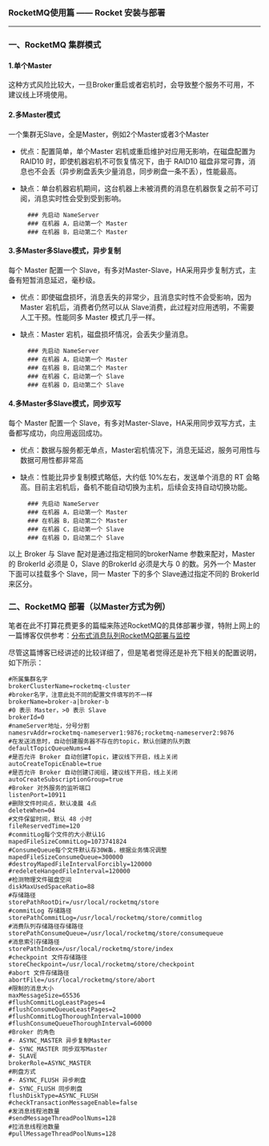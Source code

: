 ### RocketMQ使用篇 —— Rocket 安装与部署 ###
***


### 一、RocketMQ 集群模式 ###

#### 1.单个Master ####

这种方式风险比较大，一旦Broker重启或者宕机时，会导致整个服务不可用，不建议线上环境使用。


#### 2.多Master模式 ####

一个集群无Slave，全是Master，例如2个Master或者3个Master



- 优点：配置简单，单个Master 宕机或重启维护对应用无影响，在磁盘配置为RAID10 时，即使机器宕机不可恢复情况下，由于 RAID10
磁盘非常可靠，消息也不会丢（异步刷盘丢失少量消息，同步刷盘一条不丢），性能最高。



- 缺点：单台机器宕机期间，这台机器上未被消费的消息在机器恢复之前不可订阅，消息实时性会受到受到影响。


		### 先启动 NameServer
		### 在机器 A，启动第一个 Master
		### 在机器 B，启动第二个 Master


#### 3.多Master多Slave模式，异步复制 ####

每个 Master 配置一个 Slave，有多对Master-Slave，HA采用异步复制方式，主备有短暂消息延迟，毫秒级。



- 优点：即使磁盘损坏，消息丢失的非常少，且消息实时性不会受影响，因为Master 宕机后，消费者仍然可以从 Slave消费，此过程对应用透明，不需要人工干预。性能同多 Master 模式几乎一样。




- 缺点：Master 宕机，磁盘损坏情况，会丢失少量消息。

		### 先启动 NameServer
		### 在机器 A，启动第一个 Master
		### 在机器 B，启动第二个 Master
		### 在机器 C，启动第一个 Slave
		### 在机器 D，启动第二个 Slave




#### 4.多Master多Slave模式，同步双写 ####

每个 Master 配置一个 Slave，有多对Master-Slave，HA采用同步双写方式，主备都写成功，向应用返回成功。



- 优点：数据与服务都无单点，Master宕机情况下，消息无延迟，服务可用性与数据可用性都非常高


- 缺点：性能比异步复制模式略低，大约低 10%左右，发送单个消息的 RT
会略高。目前主宕机后，备机不能自动切换为主机，后续会支持自动切换功能。

		### 先启动 NameServer
		### 在机器 A，启动第一个 Master
		### 在机器 B，启动第二个 Master
		### 在机器 C，启动第一个 Slave
		### 在机器 D，启动第二个 Slave


以上 Broker 与 Slave 配对是通过指定相同的brokerName 参数来配对，Master的 BrokerId 必须是 0，Slave 的BrokerId 必须是大与 0 的数。另外一个 Master下面可以挂载多个 Slave，同一 Master 下的多个 Slave通过指定不同的 BrokerId来区分。


### 二、RocketMQ 部署（以Master方式为例） ###


笔者在此不打算花费更多的篇幅来陈述RocketMQ的具体部署步骤，特附上网上的一篇博客仅供参考：[分布式消息队列RocketMQ部署与监控](http://sofar.blog.51cto.com/353572/1540874)

尽管这篇博客已经讲述的比较详细了，但是笔者觉得还是补充下相关的配置说明，如下所示：



	#所属集群名字
	brokerClusterName=rocketmq-cluster
	#broker名字，注意此处不同的配置文件填写的不一样
	brokerName=broker-a|broker-b
	#0 表示 Master，>0 表示 Slave
	brokerId=0
	#nameServer地址，分号分割
	namesrvAddr=rocketmq-nameserver1:9876;rocketmq-nameserver2:9876
	#在发送消息时，自动创建服务器不存在的topic，默认创建的队列数
	defaultTopicQueueNums=4
	#是否允许 Broker 自动创建Topic，建议线下开启，线上关闭
	autoCreateTopicEnable=true
	#是否允许 Broker 自动创建订阅组，建议线下开启，线上关闭
	autoCreateSubscriptionGroup=true
	#Broker 对外服务的监听端口
	listenPort=10911
	#删除文件时间点，默认凌晨 4点
	deleteWhen=04
	#文件保留时间，默认 48 小时
	fileReservedTime=120
	#commitLog每个文件的大小默认1G
	mapedFileSizeCommitLog=1073741824
	#ConsumeQueue每个文件默认存30W条，根据业务情况调整
	mapedFileSizeConsumeQueue=300000
	#destroyMapedFileIntervalForcibly=120000
	#redeleteHangedFileInterval=120000
	#检测物理文件磁盘空间
	diskMaxUsedSpaceRatio=88
	#存储路径
	storePathRootDir=/usr/local/rocketmq/store
	#commitLog 存储路径
	storePathCommitLog=/usr/local/rocketmq/store/commitlog
	#消费队列存储路径存储路径
	storePathConsumeQueue=/usr/local/rocketmq/store/consumequeue
	#消息索引存储路径
	storePathIndex=/usr/local/rocketmq/store/index
	#checkpoint 文件存储路径
	storeCheckpoint=/usr/local/rocketmq/store/checkpoint
	#abort 文件存储路径
	abortFile=/usr/local/rocketmq/store/abort
	#限制的消息大小
	maxMessageSize=65536
	#flushCommitLogLeastPages=4
	#flushConsumeQueueLeastPages=2
	#flushCommitLogThoroughInterval=10000
	#flushConsumeQueueThoroughInterval=60000
	#Broker 的角色
	#- ASYNC_MASTER 异步复制Master
	#- SYNC_MASTER 同步双写Master
	#- SLAVE
	brokerRole=ASYNC_MASTER
	#刷盘方式
	#- ASYNC_FLUSH 异步刷盘
	#- SYNC_FLUSH 同步刷盘
	flushDiskType=ASYNC_FLUSH
	#checkTransactionMessageEnable=false
	#发消息线程池数量
	#sendMessageThreadPoolNums=128
	#拉消息线程池数量
	#pullMessageThreadPoolNums=128




